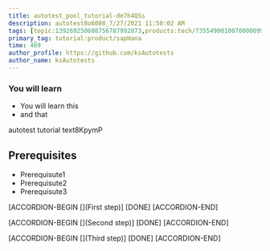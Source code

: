 ```yaml
---
title: autotest_pool_tutorial-de7h4QSs
description: autotest8o6088_7/27/2021 11:50:02 AM
tags: [topic:139269250608756787992873,products:tech/73554900100700000996,tutorial:experience/advanced]
primary_tag: tutorial:product/sapHana
time: 469
author_profile: https://github.com/ksAutotests
author_name: ksAutotests
---
```

### You will learn
- You will learn this
- and that

autotest tutorial text8KpymP

## Prerequisites
- Prerequisute1
- Prerequisute2
- Prerequisute3

[ACCORDION-BEGIN [](First step)]
[DONE]
[ACCORDION-END]

[ACCORDION-BEGIN [](Second step)]
[DONE]
[ACCORDION-END]

[ACCORDION-BEGIN [](Third step)]
[DONE]
[ACCORDION-END]

